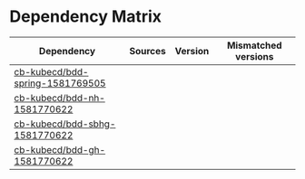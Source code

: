 # Dependency Matrix

Dependency | Sources | Version | Mismatched versions
---------- | ------- | ------- | -------------------
[cb-kubecd/bdd-spring-1581769505](https://github.com/cb-kubecd/bdd-spring-1581769505.git) |  | []() | 
[cb-kubecd/bdd-nh-1581770622](https://github.com/cb-kubecd/bdd-nh-1581770622.git) |  | []() | 
[cb-kubecd/bdd-sbhg-1581770622](https://github.com/cb-kubecd/bdd-sbhg-1581770622.git) |  | []() | 
[cb-kubecd/bdd-gh-1581770622](https://github.com/cb-kubecd/bdd-gh-1581770622.git) |  | []() | 
